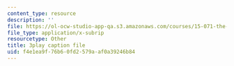 ```yaml
---
content_type: resource
description: ''
file: https://ol-ocw-studio-app-qa.s3.amazonaws.com/courses/15-071-the-analytics-edge-spring-2017/f4e1ea9f76b60fd2579aaf0a39246b84_hqiH39PShmA.srt
file_type: application/x-subrip
resourcetype: Other
title: 3play caption file
uid: f4e1ea9f-76b6-0fd2-579a-af0a39246b84
---
```

